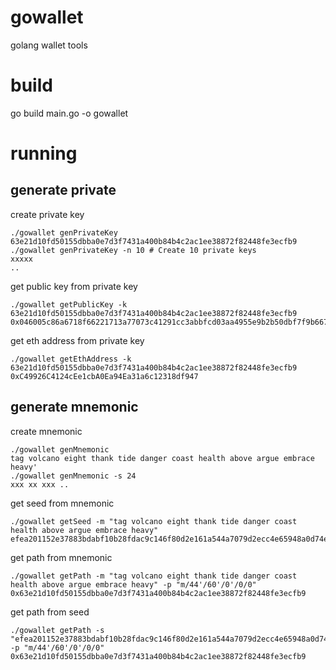# gowallet
golang wallet tools

# build
go build main.go -o gowallet

# running

## generate private
create private key
```
./gowallet genPrivateKey
63e21d10fd50155dbba0e7d3f7431a400b84b4c2ac1ee38872f82448fe3ecfb9
./gowallet genPrivateKey -n 10 # Create 10 private keys
xxxxx
..
```

get public key from private key
```
./gowallet getPublicKey -k 63e21d10fd50155dbba0e7d3f7431a400b84b4c2ac1ee38872f82448fe3ecfb9
0x046005c86a6718f66221713a77073c41291cc3abbfcd03aa4955e9b2b50dbf7f9b6672dad0d46ade61e382f79888a73ea7899d9419becf1d6c9ec2087c1188fa18
```

get eth address from private key
```
./gowallet getEthAddress -k 63e21d10fd50155dbba0e7d3f7431a400b84b4c2ac1ee38872f82448fe3ecfb9
0xC49926C4124cEe1cbA0Ea94Ea31a6c12318df947
```

## generate mnemonic
create mnemonic
```
./gowallet genMnemonic
tag volcano eight thank tide danger coast health above argue embrace heavy'
./gowallet genMnemonic -s 24
xxx xx xxx ..
```

get seed from mnemonic
```
./gowallet getSeed -m "tag volcano eight thank tide danger coast health above argue embrace heavy"
efea201152e37883bdabf10b28fdac9c146f80d2e161a544a7079d2ecc4e65948a0d74e47e924f26bf35aaee72b24eb210386bcb1deda70ded202a2b7d1a8c2e
```

get path from mnemonic
```
./gowallet getPath -m "tag volcano eight thank tide danger coast health above argue embrace heavy" -p "m/44'/60'/0'/0/0"
0x63e21d10fd50155dbba0e7d3f7431a400b84b4c2ac1ee38872f82448fe3ecfb9
```

get path from seed
```
./gowallet getPath -s "efea201152e37883bdabf10b28fdac9c146f80d2e161a544a7079d2ecc4e65948a0d74e47e924f26bf35aaee72b24eb210386bcb1deda70ded202a2b7d1a8c2e" -p "m/44'/60'/0'/0/0"
0x63e21d10fd50155dbba0e7d3f7431a400b84b4c2ac1ee38872f82448fe3ecfb9
```